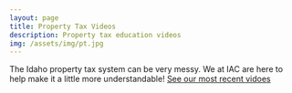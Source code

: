 ```yaml
---
layout: page
title: Property Tax Videos
description: Property tax education videos
img: /assets/img/pt.jpg
---
```


The Idaho property tax system can be very messy. We at IAC are here to help make it a little more understandable! [See our most recent vidoes](https://www.youtube.com/channel/UCymGg5xPyRTnyByVb-nDoEA)
